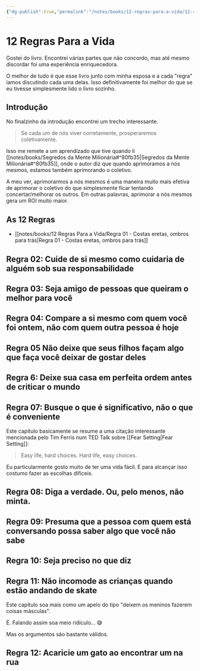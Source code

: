 ```yaml
---
{"dg-publish":true,"permalink":"/notes/books/12-regras-para-a-vida/12-regras-para-a-vida/","dgHomeLink":true,"dgPassFrontmatter":false}
---
```


# 12 Regras Para a Vida

Gostei do livro. Encontrei várias partes que não concordo, mas até mesmo discordar foi uma experiência enriquecedora.

O melhor de tudo é que esse livro junto com minha esposa e a cada "regra" íamos discutindo cada uma delas. Isso definitivamente foi melhor do que se eu tivesse simplesmente lido o livro sozinho.

## Introdução

No finalzinho da introdução encontrei um trecho interessante.

> Se cada um de nós viver corretamente, prosperaremos coletivamente.

Isso me remete a um aprendizado que tive quando li [[notes/books/Segredos da Mente Milionária#^80fb35|Segredos da Mente Milionária#^80fb35]], onde o autor diz que quando aprimoramos a nós mesmos, estamos também aprimorando o coletivo.

A meu ver, aprimorarmos a nós mesmos é uma maneira muito mais efetiva de aprimorar o coletivo do que simplesmente ficar tentando concertar/melhorar os outros. Em outras palavras, aprimorar a nós mesmos gera um ROI muito maior.

## As 12 Regras
- [[notes/books/12 Regras Para a Vida/Regra 01 - Costas eretas, ombros para trás|Regra 01 - Costas eretas, ombros para trás]]

## Regra 02: Cuide de si mesmo como cuidaria de alguém sob sua responsabilidade

## Regra 03: Seja amigo de pessoas que queiram o melhor para você

## Regra 04: Compare a si mesmo com quem você foi ontem, não com quem outra pessoa é hoje

## Regra 05 Não deixe que seus filhos façam algo que faça você deixar de gostar deles


## Regra 6: Deixe sua casa em perfeita ordem antes de criticar o mundo


## Regra 07: Busque o que é significativo, não o que é conveniente

Este capítulo basicamente se resume a uma citação interessante mencionada pelo Tim Ferris num TED Talk sobre [[Fear Setting|Fear Setting]]:

> Easy life, hard choices. Hard life, easy choices.

Eu particularmente gosto muito de ter uma vida fácil. E para alcançar isso costumo fazer as escolhas difíceis.


## Regra 08: Diga a verdade. Ou, pelo menos, não minta.


## Regra 09: Presuma que a pessoa com quem está conversando possa saber algo que você não sabe


## Regra 10: Seja preciso no que diz


## Regra 11: Não incomode as crianças quando estão andando de skate

Este capítulo soa mais como um apelo do tipo "deixem os meninos fazerem coisas másculas".

É. Falando assim soa meio ridículo... 😅

Mas os argumentos são bastante válidos.



## Regra 12: Acaricie um gato ao encontrar um na rua

